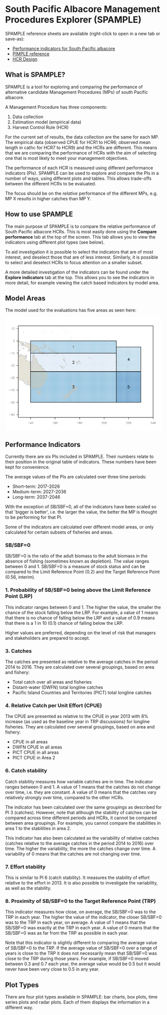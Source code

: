 # South Pacific Albacore Management Procedures Explorer (SPAMPLE)

SPAMPLE reference sheets are available (right-click to open in a new tab or save-as):

* <a href="PIposter.pdf" target="_blank">Performance indicators for South Pacific albacore</a>
* <a href="PIMPLEposter2sided.pdf" target="_blank">PIMPLE reference</a>
* <a href="HCR_plot.pdf" target="_blank">HCR Design</a>

## What is SPAMPLE?

SPAMPLE is a tool for exploring and comparing the performance of alternative candidate Management Procedures (MPs) of south Pacific albacore.

A Management Procedure has three components:

1. Data collection
2. Estimation model (empirical data)
3. Harvest Control Rule (HCR)

For the current set of results, the data collection are the same for each MP. The empirical data (observed CPUE for HCR1 to HCR6; observed mean length in cathc for HCR7 to HCR9) and the HCRs are different.
This means that we are comparing the performance of HCRs with the aim of selecting one that is most likely to meet your management objectives.

The performance of each HCR is measured using different performance indicators (PIs).
SPAMPLE can be used to explore and compare the PIs in a number of ways, using different plots and tables.
This allows trade-offs between the different HCRs to be evaluated.

The focus should be on the *relative* performance of the different MPs, e.g. MP X results in higher catches than MP Y.

## How to use SPAMPLE

The main purpose of SPAMPLE is to compare the relative performance of  South Pacific albacore HCRs. This is most easily done using the **Compare performance** tab at the top of the screen.
This tab allows you to view the indicators using different plot types (see below).

To aid investigation it is possible to select the indicators that are of most interest, and deselect those that are of less interest.
Similarly, it is possible to select and deselect HCRs to focus attention on a smaller subset.

A more detailed investigation of the indicators can be found under the **Explore indicators** tab at the top.
This allows you to see the indicators in more detail, for example viewing the catch based indicators by model area.

## Model Areas

The model used for the evaluations has five areas as seen here:

![](ALB-region-map-2018.png)

## Performance Indicators

Currently there are six PIs included in SPAMPLE.
Their numbers relate to their position in the original table of indicators. These numbers have been kept for convenience.

The average values of the PIs are calculated over three time periods:

* Short-term: 2017-2026
* Medium-term: 2027-2036
* Long-term: 2037-2046

With the exception of SB/SBF=0, all of the indicators have been scaled so that 'bigger is better', i.e. the larger the value, the better the MP is thought to be performing for that PI.

Some of the indicators are calculated over different model areas, or only calculated for certain subsets of fisheries and areas.

### SB/SBF=0


SB/SBF=0 is the ratio of the adult biomass to the adult biomass in the absence of fishing (sometimes known as depletion).
The value ranges between 0 and 1.
SB/SBF=0 is a measure of stock status and can be compared to the Limit Reference Point (0.2) and the Target Reference Point (0.56, interim).

### 1. Probability of SB/SBF=0 being above the Limit Reference Point (LRP)

This indicator ranges between 0 and 1.
The higher the value, the smaller the chance of the stock falling below the LRP.
For example, a value of 1 means that there is no chance of falling below the LRP and a value of 0.9 means that there is a 1 in 10 (0.1) chance of falling below the LRP.

Higher values are preferred, depending on the level of risk that managers and stakeholders are prepared to accept.

### 3. Catches

The catches are presented as relative to the average catches in the period 2014 to 2016.
They are calculated over several groupings, based on area and fishery:

* Total catch over all areas and fisheries
* Distant-water (DWFN) total longline catches
* Pacific Island Countries and Territories (PICT) total longline catches

### 4. Relative Catch per Unit Effort (CPUE)

The CPUE are presented as relative to the CPUE in year 2013 with 8% increase (as used as the baseline year in TRP discussions) for longline fisheries. They are calculated over several groupings, based on area and fishery:

* CPUE in all areas
* DWFN CPUE in all areas
* PICT CPUE in all areas
* PICT CPUE in Area 2

### 6. Catch stability

Catch stability measures how variable catches are in time. 
The indicator ranges between 0 and 1. A value of 1 means that the catches do not change over time, i.e. they are constant.
A value of 0 means that the catches vary relatively strongly over time, compared to the other HCRs.

The indicator has been calculated over the same groupings as described for PI 3 (catches).
However, note that although the stability of catches can be compared across time different periods and HCRs, it cannot be compared between area groupings. 
For example, you cannot compare the stabilities in area 1 to the stabilities in area 2.

This indicator has also been calculated as the variability of relative catches (catches relative to the average catches in the period 2014 to 2016) over time.
The higher the variability, the more the catches change over time.
A variability of 0 means that the catches are not changing over time.

### 7. Effort stability

This is similar to PI 6 (catch stability).
It measures the stability of effort relative to the effort in 2013.
It is also possible to investigate the variability, as well as the stability.

### 8. Proximity of SB/SBF=0 to the Target Reference Point (TRP)

This indicator measures how close, on average, the SB/SBF=0 was to the TRP in each year.
The higher the value of the indicator, the closer SB/SBF=0 was to the TRP in each year, on average.
A value of 1 means that the SB/SBF=0 was exactly at the TRP in each year.
A value of 0 means that the SB/SBF=0 was as far from the TRP as possible in each year.

Note that this indicator is slightly different to comparing the average value of SB/SBF=0 to the TRP.
If the average value of SB/SBF=0 over a range of years is close to the TRP it does not necessarily mean that SB/SBF=0 was close to the TRP during those years.
For example, if SB/SBF=0 moved between 0.3 and 0.7 each year, the average value would be 0.5 but it would never have been very close to 0.5 in any year.

## Plot Types

There are four plot types available in SPAMPLE: bar charts, box plots, time series plots and radar plots. Each of them displays the information in a different way.



          
